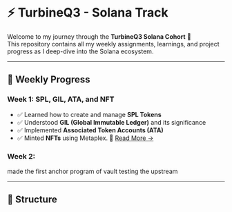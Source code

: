# ⚡ TurbineQ3 - Solana Track

Welcome to my journey through the **TurbineQ3 Solana Cohort** 🚀  
This repository contains all my weekly assignments, learnings, and project progress as I deep-dive into the Solana ecosystem.

---

## 🧠 Weekly Progress

### Week 1: SPL, GIL, ATA, and NFT 
- ✅ Learned how to create and manage **SPL Tokens**
- ✅ Understood **GIL (Global Immutable Ledger)** and its significance
- ✅ Implemented **Associated Token Accounts (ATA)**
- ✅ Minted **NFTs** using Metaplex.
📄 [Read More →](./week-1/README.md)

### Week 2:
made the first anchor program of vault 
testing the upstream

---

## 📁 Structure



